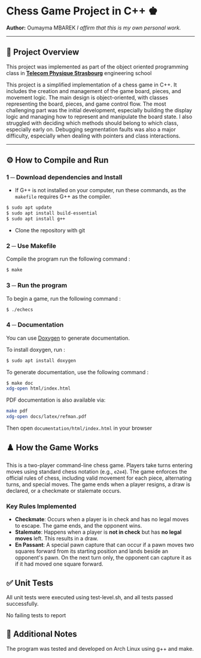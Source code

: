 # Chess Game Project in C++ ♚

**Author:** Oumayma MBAREK
*I affirm that this is my own personal work.*

---

## 🧠 Project Overview

This project was implemented as part of the object oriented programming class in  [**Telecom Physique Strasbourg**](https://www.telecom-physique.fr/) engineering school 

This project is a simplified implementation of a chess game in C++. It includes the creation and management of the game board, pieces, and movement logic. The main design is object-oriented, with classes representing the board, pieces, and game control flow. The most challenging part was the initial development, especially building the display logic and managing how to represent and manipulate the board state. I also struggled with deciding which methods should belong to which class, especially early on. Debugging segmentation faults was also a major difficulty, especially when dealing with pointers and class interactions.

---

## ⚙️ How to Compile and Run
### 1 ─ Download dependencies and Install

- If G++ is not installed on your computer, run these commands, as the `makefile` requires G++ as the compiler.

```bash
$ sudo apt update
$ sudo apt install build-essential
$ sudo apt install g++
```

- Clone the repository with git

### 2 ─ Use Makefile

Compile the program run the following command :

```bash
$ make
```

### 3 ─ Run the program
To begin a game, run the following command :
```bash
$ ./echecs
```
### 4 ─ Documentation 
You can use [Doxygen](https://www.doxygen.nl/) to generate documentation.

To install doxygen, run :
```bash
$ sudo apt install doxygen
```

To generate documentation, use the following command :

```bash
$ make doc
xdg-open html/index.html
```

PDF documentation is also available via:
```bash 
make pdf
xdg-open docs/latex/refman.pdf
```

Then open `documentation/html/index.html` in your browser

## ♟️ How the Game Works

This is a two-player command-line chess game. Players take turns entering moves using standard chess notation (e.g., `e2e4`). The game enforces the official rules of chess, including valid movement for each piece, alternating turns, and special moves. The game ends when a player resigns, a draw is declared, or a checkmate or stalemate occurs.

### Key Rules Implemented

- **Checkmate**: Occurs when a player is in check and has no legal moves to escape. The game ends, and the opponent wins.
- **Stalemate**: Happens when a player is **not in check** but has **no legal moves** left. This results in a draw.
- **En Passant**: A special pawn capture that can occur if a pawn moves two squares forward from its starting position and lands beside an opponent's pawn. On the next turn only, the opponent can capture it as if it had moved one square forward.


## ✅ Unit Tests
All unit tests were executed using test-level.sh, and all tests passed successfully.

No failing tests to report

## 📄 Additional Notes
The program was tested and developed on Arch Linux using g++ and make.




